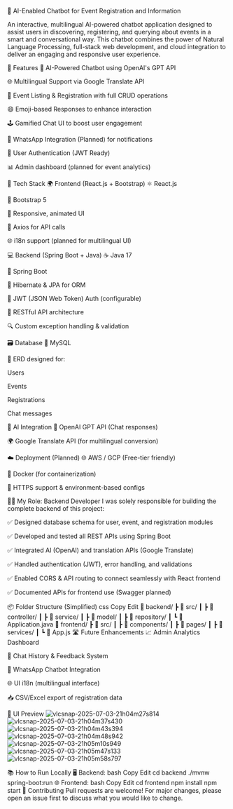 🤖 AI-Enabled Chatbot for Event Registration and Information

An interactive, multilingual AI-powered chatbot application designed to assist users in discovering, registering, and querying about events in a smart and conversational way. This chatbot combines the power of Natural Language Processing, full-stack web development, and cloud integration to deliver an engaging and responsive user experience.

🚀 Features
🧠 AI-Powered Chatbot using OpenAI's GPT API

🌐 Multilingual Support via Google Translate API

📝 Event Listing & Registration with full CRUD operations

😄 Emoji-based Responses to enhance interaction

🕹️ Gamified Chat UI to boost user engagement

📱 WhatsApp Integration (Planned) for notifications

🔐 User Authentication (JWT Ready)

📊 Admin dashboard (planned for event analytics)


🧰 Tech Stack
🌍 Frontend (React.js + Bootstrap)
⚛️ React.js

🎨 Bootstrap 5

🌈 Responsive, animated UI

🔄 Axios for API calls

🌐 i18n support (planned for multilingual UI)

💻 Backend (Spring Boot + Java)
☕ Java 17

🔧 Spring Boot

📄 Hibernate & JPA for ORM

🔐 JWT (JSON Web Token) Auth (configurable)

🔗 RESTful API architecture

🔍 Custom exception handling & validation


🗃️ Database
🐬 MySQL



📐 ERD designed for:

Users

Events

Registrations

Chat messages



🧠 AI Integration
🤖 OpenAI GPT API (Chat responses)

🌍 Google Translate API (for multilingual conversion)

☁️ Deployment (Planned)
🌐 AWS / GCP (Free-tier friendly)

🐳 Docker (for containerization)

🔐 HTTPS support & environment-based configs



👨‍💻 My Role: Backend Developer
I was solely responsible for building the complete backend of this project:

✅ Designed database schema for user, event, and registration modules

✅ Developed and tested all REST APIs using Spring Boot

✅ Integrated AI (OpenAI) and translation APIs (Google Translate)

✅ Handled authentication (JWT), error handling, and validations

✅ Enabled CORS & API routing to connect seamlessly with React frontend

✅ Documented APIs for frontend use (Swagger planned)



📦 Folder Structure (Simplified)
css
Copy
Edit
📁 backend/
 ┣ 📁 src/
 ┃ ┣ 📁 controller/
 ┃ ┣ 📁 service/
 ┃ ┣ 📁 model/
 ┃ ┣ 📁 repository/
 ┃ ┗ 📄 Application.java
📁 frontend/
 ┣ 📁 src/
 ┃ ┣ 📁 components/
 ┃ ┣ 📁 pages/
 ┃ ┣ 📁 services/
 ┃ ┗ 📄 App.js
🛣️ Future Enhancements
📈 Admin Analytics Dashboard

💬 Chat History & Feedback System

📲 WhatsApp Chatbot Integration

🌐 UI i18n (multilingual interface)

📥 CSV/Excel export of registration data

📸 UI Preview
![vlcsnap-2025-07-03-21h04m27s814](https://github.com/user-attachments/assets/7c61da7a-4001-4bd0-9706-35ed83e7bde0)
![vlcsnap-2025-07-03-21h04m37s430](https://github.com/user-attachments/assets/c5db92ac-abc8-48e3-a56d-6b5e829619c3)
![vlcsnap-2025-07-03-21h04m43s394](https://github.com/user-attachments/assets/8fea089b-4425-4220-aa63-70cd69cb5b39)
![vlcsnap-2025-07-03-21h04m48s942](https://github.com/user-attachments/assets/7b296811-fa8c-4a8f-90c5-e739b08c4024)
![vlcsnap-2025-07-03-21h05m10s949](https://github.com/user-attachments/assets/2173acef-1005-4d93-829c-9a7d64c4c40e)
![vlcsnap-2025-07-03-21h05m47s133](https://github.com/user-attachments/assets/c9b18b2f-b80f-48ae-bdc0-233468762b75)
![vlcsnap-2025-07-03-21h05m58s797](https://github.com/user-attachments/assets/e1bfc2f0-129a-4d8f-bea2-7d41ae60f0ed)



📚 How to Run Locally
🖥️ Backend:
bash
Copy
Edit
cd backend
./mvnw spring-boot:run
🌐 Frontend:
bash
Copy
Edit
cd frontend
npm install
npm start
🤝 Contributing
Pull requests are welcome! For major changes, please open an issue first to discuss what you would like to change.
